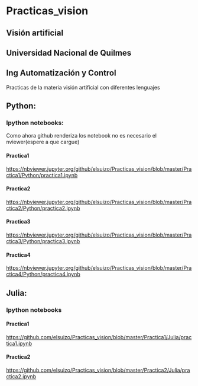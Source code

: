 Practicas_vision
================

## Visión artificial

## Universidad Nacional de Quilmes

## Ing Automatización y Control

Practicas de la materia visión artificial con diferentes lenguajes


## Python:

### Ipython notebooks:

Como ahora github renderiza los notebook no es necesario el nviewer(espere a que cargue)

#### Practica1

https://nbviewer.jupyter.org/github/elsuizo/Practicas_vision/blob/master/Practica1/Python/practica1.ipynb

#### Practica2

https://nbviewer.jupyter.org/github/elsuizo/Practicas_vision/blob/master/Practica2/Python/practica2.ipynb

#### Practica3

https://nbviewer.jupyter.org/github/elsuizo/Practicas_vision/blob/master/Practica3/Python/practica3.ipynb

#### Practica4

https://nbviewer.jupyter.org/github/elsuizo/Practicas_vision/blob/master/Practica4/Python/practica4.ipynb

## Julia:

### Ipython notebooks

#### Practica1

https://github.com/elsuizo/Practicas_vision/blob/master/Practica1/Julia/practica1.ipynb

#### Practica2

https://github.com/elsuizo/Practicas_vision/blob/master/Practica2/Julia/practica2.ipynb

